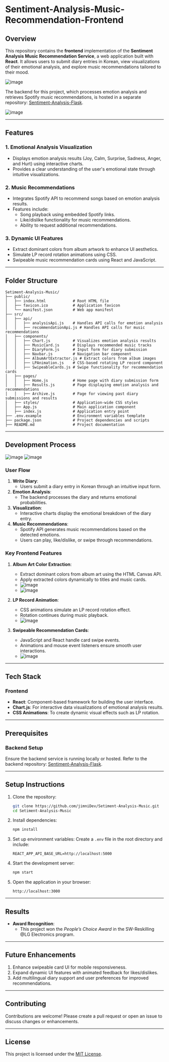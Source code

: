 # Sentiment-Analysis-Music-Recommendation-Frontend

## Overview

This repository contains the **frontend** implementation of the **Sentiment Analysis Music Recommendation Service**, a web application built with **React**. It allows users to submit diary entries in Korean, view visualizations of their emotional analysis, and explore music recommendations tailored to their mood.

![image](https://github.com/user-attachments/assets/2f38754c-ac94-47be-be0e-fa80873b5a08)

The backend for this project, which processes emotion analysis and retrieves Spotify music recommendations, is hosted in a separate repository: [Sentiment-Analysis-Flask](https://github.com/jimniDev/Setiment-Analysis-Flask).

![image](https://github.com/user-attachments/assets/8d71a3c3-8d66-4baf-a6a0-3f2578715800)

---

## Features

### 1. Emotional Analysis Visualization
- Displays emotion analysis results (Joy, Calm, Surprise, Sadness, Anger, and Hurt) using interactive charts.
- Provides a clear understanding of the user's emotional state through intuitive visualizations.

### 2. Music Recommendations
- Integrates Spotify API to recommend songs based on emotion analysis results.
- Features include:
  - Song playback using embedded Spotify links.
  - Like/dislike functionality for music recommendations.
  - Ability to request additional recommendations.

### 3. Dynamic UI Features
- Extract dominant colors from album artwork to enhance UI aesthetics.
- Simulate LP record rotation animations using CSS.
- Swipeable music recommendation cards using React and JavaScript.

---

## Folder Structure

```
Setiment-Analysis-Music/
├── public/
│   ├── index.html            # Root HTML file
│   ├── favicon.ico           # Application favicon
│   └── manifest.json         # Web app manifest
├── src/
│   ├── api/
│   │   ├── analysisApi.js    # Handles API calls for emotion analysis
│   │   ├── recommendationApi.js # Handles API calls for music recommendations
│   ├── components/
│   │   ├── Chart.js          # Visualizes emotion analysis results
│   │   ├── MusicCard.js      # Displays recommended music tracks
│   │   ├── DiaryForm.js      # Input form for diary submission
│   │   ├── Navbar.js         # Navigation bar component
│   │   ├── AlbumArtExtractor.js # Extract colors from album images
│   │   ├── LPAnimation.js    # CSS-based rotating LP record component
│   │   ├── SwipeableCards.js # Swipe functionality for recommendation cards
│   ├── pages/
│   │   ├── Home.js           # Home page with diary submission form
│   │   ├── Results.js        # Page displaying emotion analysis and recommendations
│   │   ├── Archive.js        # Page for viewing past diary submissions and results
│   ├── styles/               # Application-wide CSS styles
│   ├── App.js                # Main application component
│   ├── index.js              # Application entry point
├── .env.example              # Environment variables template
├── package.json              # Project dependencies and scripts
├── README.md                 # Project documentation
```

---

## Development Process
![image](https://github.com/user-attachments/assets/46f2e3b7-c503-428a-880b-5668c3e5cc64)
![image](https://github.com/user-attachments/assets/c1e4a837-a443-45e4-8888-1fc560b55505)

### User Flow
1. **Write Diary**:
   - Users submit a diary entry in Korean through an intuitive input form.
2. **Emotion Analysis**:
   - The backend processes the diary and returns emotional probabilities.
3. **Visualization**:
   - Interactive charts display the emotional breakdown of the diary entry.
4. **Music Recommendations**:
   - Spotify API generates music recommendations based on the detected emotions.
   - Users can play, like/dislike, or swipe through recommendations.

### Key Frontend Features
1. **Album Art Color Extraction**:
   - Extract dominant colors from album art using the HTML Canvas API.
   - Apply extracted colors dynamically to titles and music cards.
   - ![image](https://github.com/user-attachments/assets/00617c1c-b170-4d3b-b225-269e223641ef)
   - ![image](https://github.com/user-attachments/assets/ff2b7357-55ed-4163-802b-a8e2a27ada06)


2. **LP Record Animation**:
   - CSS animations simulate an LP record rotation effect.
   - Rotation continues during music playback.
   - ![image](https://github.com/user-attachments/assets/7187b685-4095-4c1e-b0d6-cd099f220284)


3. **Swipeable Recommendation Cards**:
   - JavaScript and React handle card swipe events.
   - Animations and mouse event listeners ensure smooth user interactions.
   - ![image](https://github.com/user-attachments/assets/3fee8a8f-9c46-42c2-8fc0-62f4ce01c4c7)


---

## Tech Stack

### Frontend
- **React**: Component-based framework for building the user interface.
- **Chart.js**: For interactive data visualizations of emotional analysis results.
- **CSS Animations**: To create dynamic visual effects such as LP rotation.

---

## Prerequisites

### Backend Setup
Ensure the backend service is running locally or hosted. Refer to the backend repository: [Sentiment-Analysis-Flask](https://github.com/jimniDev/Setiment-Analysis-Flask).

---

## Setup Instructions

1. Clone the repository:
   ```bash
   git clone https://github.com/jimniDev/Setiment-Analysis-Music.git
   cd Setiment-Analysis-Music
   ```

2. Install dependencies:
   ```bash
   npm install
   ```

3. Set up environment variables:
   Create a `.env` file in the root directory and include:
   ```
   REACT_APP_API_BASE_URL=http://localhost:5000
   ```

4. Start the development server:
   ```bash
   npm start
   ```

5. Open the application in your browser:
   ```
   http://localhost:3000
   ```

---

## Results
- **Award Recognition**:
  - This project won the *People’s Choice Award* in the SW-Reskilling @LG Electronics program.

---

## Future Enhancements
1. Enhance swipeable card UI for mobile responsiveness.
2. Expand dynamic UI features with animated feedback for likes/dislikes.
3. Add multilingual diary support and user preferences for improved recommendations.

---

## Contributing
Contributions are welcome! Please create a pull request or open an issue to discuss changes or enhancements.

---

## License
This project is licensed under the [MIT License](LICENSE).
